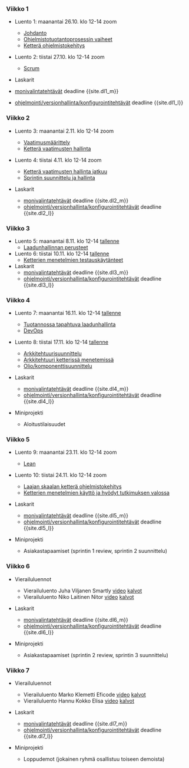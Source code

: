 ### Viikko 1

- Luento 1: maanantai 26.10. klo 12-14 zoom
  - [Johdanto](/osa0)
  - [Ohjelmistotuotantoprosessin vaiheet](/osa1#ohjelmistotuotanto-ja-sen-osa-alueet) 
  - [Ketterä ohjelmistokehitys](/osa1#ketterä-ohjelmistokehitys)

- Luento 2: tiistai 27.10. klo 12-14 zoom
  - [Scrum](/osa1#scrum)

- Laskarit
- <a href="{{site.stats_url}}/quiz/1">monivalintatehtävät</a> deadline {{site.dl1_m}}
- <a href="/tehtavat1">ohjelmointi/versionhallinta/konfigurointitehtävät</a> deadline {{site.dl1_l}}


### Viikko 2

- Luento 3: maanantai 2.11. klo 12-14  zoom
  - [Vaatimusmäärittely](/osa2#vaatimusmäärittely)
  - [Ketterä vaatimusten hallinta](/osa2#user-story)

- Luento 4: tiistai 4.11. klo 12-14 zoom
  - [Ketterä vaatimusten hallinta jatkuu](/osa2#user-story)
  - [Sprintin suunnittelu ja hallinta](/osa2#sprintin-suunnittelu)

- Laskarit
  - <a href="{{site.stats_url}}/quiz/2">monivalintatehtävät</a> deadline {{site.dl2_m}}
  - <a href="/tehtavat2">ohjelmointi/versionhallinta/konfigurointitehtävät</a> deadline {{site.dl2_l}}

### Viikko 3

- Luento 5: maanantai 8.11. klo 12-14  <a href="https://youtu.be/uo4-NnaPriM">tallenne</a>
  - [Laadunhallinnan perusteet](/osa3)
- Luento 6: tiistai 10.11. klo 12-14 <a href="https://youtu.be/yW4MONAW2ZA">tallenne</a>  
  - [Ketterien menetelmien testauskäytänteet](/osa3#ketterien-menetelmien-testauska%CC%88yta%CC%88nteet)
- Laskarit
  - <a href="{{site.stats_url}}/quiz/3">monivalintatehtävät</a> deadline {{site.dl3_m}}
  - <a href="/tehtavat3">ohjelmointi/versionhallinta/konfigurointitehtävät</a> deadline {{site.dl3_l}}
  
### Viikko 4

- Luento 7: maanantai 16.11. klo 12-14  <a href="https://youtu.be/YBo7xH0mhrk">tallenne</a>
  - [Tuotannossa tapahtuva laadunhallinta](/osa3#tuotannossa-tapahtuva-testaaminen-ja-laadunhallinta)
  - [DevOps](/osa3#devops) 
- Luento 8: tiistai 17.11. klo 12-14 <a href="https://youtu.be/HqhhAtnGwFo">tallenne</a>
  - [Arkkitehtuurisuunnittelu](/osa4#ohjelmiston-arkkitehtuuri)
  - [Arkkitehtuuri ketterissä menetemissä](/osa4#arkkitehtuuri-ketterissä-menetelmissä)
  - [Olio/komponenttisuunnittelu](/osa4#olio--ja-komponenttisuunnittelu)
   
- Laskarit
  - <a href="{{site.stats_url}}/quiz/4">monivalintatehtävät</a> deadline {{site.dl4_m}}
  - <a href="/tehtavat4">ohjelmointi/versionhallinta/konfigurointitehtävät</a> deadline {{site.dl4_l}}

- Miniprojekti
  - Aloitustilaisuudet
### Viikko 5

- Luento 9: maanantai 23.11. klo 12-14 zoom
    - [Lean](/osa5#lean)  
- Luento 10: tiistai 24.11. klo 12-14 zoom
  - [Laajan skaalan ketterä ohjelmistokehitys](/osa5#laajan-skaalan-kettera%CC%88-ohjelmistokehitys)
  - [Ketterien menetelmien käyttö ja hyödyt tutkimuksen valossa](/osa5#ketterien-menetelmien-käyttö-ja-hyödyt-tutkimuksen-valossa)  
    
- Laskarit
  - <a href="{{site.stats_url}}/quiz/5">monivalintatehtävät</a> deadline {{site.dl5_m}}
  - <a href="/tehtavat5">ohjelmointi/versionhallinta/konfigurointitehtävät</a> deadline {{site.dl5_l}}

- Miniprojekti
  - Asiakastapaamiset (sprintin 1 review, sprintin 2 suunnittelu)
    
### Viikko 6

- Vierailuluennot
  - Vierailuluento Juha Viljanen Smartly <a href="https://www.youtube.com/watch?v=3ZRPtoU_nKQ&ab_channel=moocfi">video</a> <a href="https://github.com/ohjelmistotuotanto-hy/slides/blob/master/vierailuluennot/smartly.pdf">kalvot</a>
  - Vierailuluento Niko Laitinen Nitor <a href="https://www.youtube.com/watch?v=dhDusAPpjos&ab_channel=moocfi">video</a> <a href="https://github.com/ohjelmistotuotanto-hy/slides/blob/master/vierailuluennot/nitor.pdf">kalvot</a>
      
- Laskarit
  - <a href="{{site.stats_url}}/quiz/6">monivalintatehtävät</a> deadline {{site.dl6_m}}
  - <a href="/tehtavat6">ohjelmointi/versionhallinta/konfigurointitehtävät</a> deadline {{site.dl6_l}}

- Miniprojekti
  - Asiakastapaamiset (sprintin 2 review, sprintin 3 suunnittelu)
  

### Viikko 7

- Vierailuluennot
  - Vierailuluento Marko Klemetti Eficode <a href="https://www.youtube.com/watch?v=FipoHtP2IJo&ab_channel=moocfi">video</a> <a href="https://github.com/ohjelmistotuotanto-hy/slides/blob/master/vierailuluennot/eficode.pdf">kalvot</a>    
  - Vierailuluento Hannu Kokko Elisa <a href="https://www.youtube.com/watch?v=kpBlLR10oVs&ab_channel=moocfi">video</a> <a href="https://github.com/ohjelmistotuotanto-hy/slides/blob/master/vierailuluennot/elisa.pdf">kalvot</a>
    
- Laskarit
  - <a href="{{site.stats_url}}/quiz/7">monivalintatehtävät</a> deadline {{site.dl7_m}}
  - <a href="/tehtavat7">ohjelmointi/versionhallinta/konfigurointitehtävät</a> deadline {{site.dl7_l}}

- Miniprojekti
  - Loppudemot (jokainen ryhmä osallistuu toiseen demoista)
